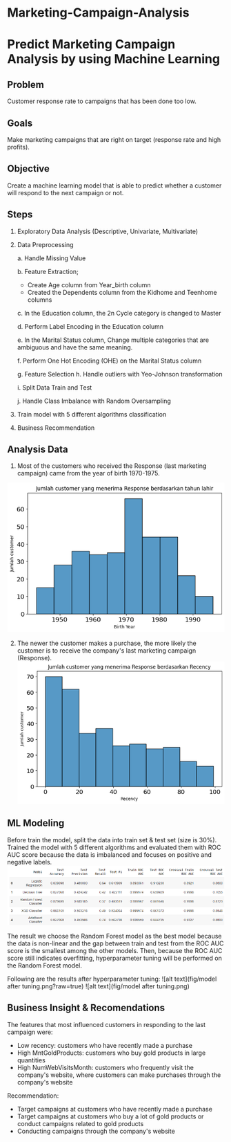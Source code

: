 # Marketing-Campaign-Analysis

# Predict Marketing Campaign Analysis by using Machine Learning

## Problem
Customer response rate to campaigns that has been done too low.

## Goals
Make marketing campaigns that are right on target (response rate and high profits).

## Objective
Create a machine learning model that is able to predict whether a customer will respond to the next campaign or not.

## Steps
1.  Exploratory Data Analysis (Descriptive, Univariate, Multivariate)
2.  Data Preprocessing
 
    a. Handle Missing Value 
    
    b. Feature Extraction;
    - Create Age column from Year_birth column 
    - Created the Dependents column from the Kidhome and Teenhome columns
    
    c. In the Education column, the 2n Cycle category is changed to Master 
    
    d. Perform Label Encoding in the Education column 
    
    e. In the Marital Status column, Change multiple categories that are ambiguous and have the same meaning.
    
    f. Perform One Hot Encoding (OHE) on the Marital Status column 
    
    g. Feature Selection h. Handle outliers with Yeo-Johnson transformation 
    
    i. Split Data Train and Test 
    
    j. Handle Class Imbalance with Random Oversampling
    
3.  Train model with 5 different algorithms classification
4.  Business Recommendation

## Analysis Data
1. Most of the customers who received the Response (last marketing campaign) came from the year of birth 1970-1975.

![alt text](fig/insight1.png?raw=true)

2. The newer the customer makes a purchase, the more likely the customer is to receive the company's last marketing campaign (Response).
![alt text](fig/insight2.png?raw=true)

## ML Modeling
Before train the model, split the data into train set & test set (size is 30%). Trained the model with 5 different algorithms and evaluated them with ROC AUC score because the data is imbalanced and focuses on positive and negative labels.
![alt text](fig/modelling.png?raw=true)

The result we choose the Random Forest model as the best model because the data is non-linear and the gap between train and test from the ROC AUC score is the smallest among the other models. Then, because the ROC AUC score still indicates overfitting, hyperparameter tuning will be performed on the Random Forest model.

Following are the results after hyperparameter tuning:
![alt text](fig/model after tuning.png?raw=true)
![alt text](fig/model after tuning.png)

## Business Insight & Recomendations
The features that most influenced customers in responding to the last campaign were:
- Low recency: customers who have recently made a purchase
- High MntGoldProducts: customers who buy gold products in large quantities
- High NumWebVisitsMonth: customers who frequently visit the company's website, where customers can make purchases through the company's website

Recommendation:
- Target campaigns at customers who have recently made a purchase
- Target campaigns at customers who buy a lot of gold products or conduct campaigns related to gold products
- Conducting campaigns through the company's website
